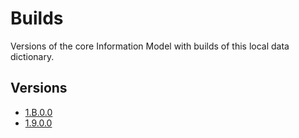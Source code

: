 # Builds

Versions of the core Information Model with builds of this local data dictionary.

## Versions
- [1.B.0.0](1.B.0.0)
- [1.9.0.0](1.9.0.0)
